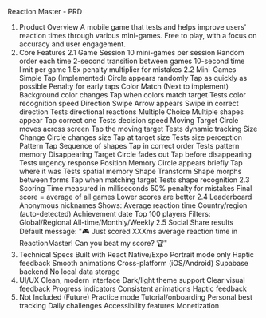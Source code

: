 Reaction Master - PRD
1. Product Overview
A mobile game that tests and helps improve users' reaction times through various mini-games. Free to play, with a focus on accuracy and user engagement.
2. Core Features
2.1 Game Session
10 mini-games per session
Random order each time
2-second transition between games
10-second time limit per game
1.5x penalty multiplier for mistakes
2.2 Mini-Games
Simple Tap (Implemented)
Circle appears randomly
Tap as quickly as possible
Penalty for early taps
Color Match (Next to implement)
Background color changes
Tap when colors match target
Tests color recognition speed
Direction Swipe
Arrow appears
Swipe in correct direction
Tests directional reactions
Multiple Choice
Multiple shapes appear
Tap correct one
Tests decision speed
Moving Target
Circle moves across screen
Tap the moving target
Tests dynamic tracking
Size Change
Circle changes size
Tap at target size
Tests size perception
Pattern Tap
Sequence of shapes
Tap in correct order
Tests pattern memory
Disappearing Target
Circle fades out
Tap before disappearing
Tests urgency response
Position Memory
Circle appears briefly
Tap where it was
Tests spatial memory
Shape Transform
Shape morphs between forms
Tap when matching target
Tests shape recognition
2.3 Scoring
Time measured in milliseconds
50% penalty for mistakes
Final score = average of all games
Lower scores are better
2.4 Leaderboard
Anonymous nicknames
Shows:
Average reaction time
Country/region (auto-detected)
Achievement date
Top 100 players
Filters:
Global/Regional
All-time/Monthly/Weekly
2.5 Social
Share results
Default message: "🎮 Just scored XXXms average reaction time in ReactionMaster! Can you beat my score? 🏆"
3. Technical Specs
Built with React Native/Expo
Portrait mode only
Haptic feedback
Smooth animations
Cross-platform (iOS/Android)
Supabase backend
No local data storage
4. UI/UX
Clean, modern interface
Dark/light theme support
Clear visual feedback
Progress indicators
Consistent animations
Haptic feedback
5. Not Included (Future)
Practice mode
Tutorial/onboarding
Personal best tracking
Daily challenges
Accessibility features
Monetization